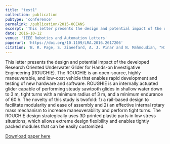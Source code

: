 ```yaml
---
title: "test1"
collection: publication
pubtype: 'conference'
permalink: /publication/2015-OCEANS
excerpt: 'This letter presents the design and potential impact of the developed Research Oriented Underwater Glider for Hands-on Investigative Engineering (ROUGHIE).'
date: 2016-10-12
venue: 'IEEE Robotics and Automation Letters'
paperurl: 'https://doi.org/10.1109/LRA.2016.2617206'
citation: 'B. R. Page, S. Ziaeefard, A. J. Pinar and N. Mahmoudian, "Highly Maneuverable Low-Cost Underwater Glider: Design and Development," in IEEE Robotics and Automation Letters, vol. 2, no. 1, pp. 344-349, Jan. 2017. doi: 10.1109/LRA.2016.2617206'
---
```

This letter presents the design and potential impact of the developed Research Oriented Underwater Glider for Hands-on Investigative Engineering (ROUGHIE). The ROUGHIE is an open-source, highly maneuverable, and low-cost vehicle that enables rapid development and testing of new hardware and software. ROUGHIE is an internally actuated glider capable of performing steady sawtooth glides in shallow water down to 3 m, tight turns with a minimum radius of 3 m, and a minimum endurance of 60 h. The novelty of this study is twofold: 1) a rail-based design to facilitate modularity and ease of assembly and 2) an effective internal rotary mass mechanism to increase maneuverability and perform tight turns. The ROUGHIE design strategically uses 3D printed plastic parts in low stress situations, which allows extreme design flexibility and enables tightly packed modules that can be easily customized.

[Download paper here](https://doi.org/10.1109/LRA.2016.2617206)
